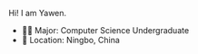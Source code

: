 Hi! I am Yawen.

- 🐱‍💻 Major: Computer Science Undergraduate
- 🌇 Location: Ningbo, China

<!---
yawenZz/yawenZz is a ✨ special ✨ repository because its `README.md` (this file) appears on your GitHub profile.
You can click the Preview link to take a look at your changes.
--->
